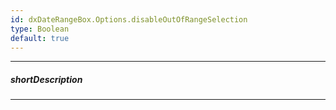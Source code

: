 ```yaml
---
id: dxDateRangeBox.Options.disableOutOfRangeSelection
type: Boolean
default: true
---
```

---
##### shortDescription
<!-- Description goes here -->

---
<!-- Description goes here -->